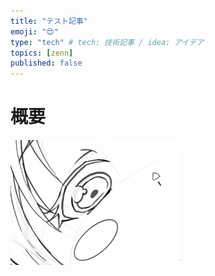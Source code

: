 ```yaml
---
title: "テスト記事"
emoji: "😍"
type: "tech" # tech: 技術記事 / idea: アイデア
topics: [zenn]
published: false
---
```

# 概要
![](/images/test-articles/2022-12-03-17-28-24.png)
